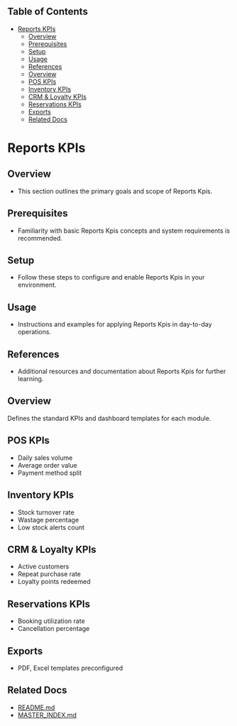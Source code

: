 <!-- START doctoc generated TOC please keep comment here to allow auto update -->
<!-- DON'T EDIT THIS SECTION, INSTEAD RE-RUN doctoc TO UPDATE -->
## Table of Contents

- [Reports KPIs](#reports-kpis)
  - [Overview](#overview)
  - [Prerequisites](#prerequisites)
  - [Setup](#setup)
  - [Usage](#usage)
  - [References](#references)
  - [Overview](#overview-1)
  - [POS KPIs](#pos-kpis)
  - [Inventory KPIs](#inventory-kpis)
  - [CRM & Loyalty KPIs](#crm--loyalty-kpis)
  - [Reservations KPIs](#reservations-kpis)
  - [Exports](#exports)
  - [Related Docs](#related-docs)

<!-- END doctoc generated TOC please keep comment here to allow auto update -->

# Reports KPIs

## Overview
- This section outlines the primary goals and scope of Reports Kpis.

## Prerequisites
- Familiarity with basic Reports Kpis concepts and system requirements is recommended.

## Setup
- Follow these steps to configure and enable Reports Kpis in your environment.

## Usage
- Instructions and examples for applying Reports Kpis in day-to-day operations.

## References
- Additional resources and documentation about Reports Kpis for further learning.


## Overview
Defines the standard KPIs and dashboard templates for each module.

## POS KPIs
- Daily sales volume
- Average order value
- Payment method split

## Inventory KPIs
- Stock turnover rate
- Wastage percentage
- Low stock alerts count

## CRM & Loyalty KPIs
- Active customers
- Repeat purchase rate
- Loyalty points redeemed

## Reservations KPIs
- Booking utilization rate
- Cancellation percentage

## Exports
- PDF, Excel templates preconfigured

## Related Docs
- [README.md](README.md)
- [MASTER_INDEX.md](MASTER_INDEX.md)

